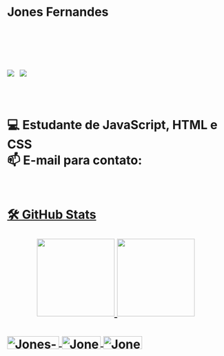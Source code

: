 <b><h1>Jones Fernandes<h1/></b>
<a href="https://www.linkedin.com/in/jones-fernandes-74612657/" target="_blank"><img src="https://img.shields.io/badge/-LinkedIn-%230077B5?style=for-the-badge&logo=linkedin&logoColor=white" target="_blank"></a>
<a href = "mailto:jones3602a@gmail.com"><img src="https://img.shields.io/badge/-Gmail-%23333?style=for-the-badge&logo=gmail&logoColor=white" target="_blank"></a>
  #
  💻 Estudante de JavaScript, HTML e CSS
  <br>
  📫 E-mail para contato:  <a href = "mailto:jones3602a@gmail.com">
  #
  
  🛠️ GitHub Stats             
<div align="center">
  <a href = " https://github.com/jonesfernandes " >
  <img height="180em" src="https://github-readme-stats.vercel.app/api?username=jonesfernandes&show_icons=true&theme=dracula&include_all_commits=true&count_private=true"/>
 <img height="180em" src="https://github-readme-stats.vercel.app/api/top-langs/?username=jonesfernandes&layout=compact&langs_count=7&theme=dracula"/>
</div>
<div style="display: inline_block"><br>
  <img align="center" alt="Jones-Js" height="30" width="120" src="https://img.shields.io/badge/JavaScript-323330?style=for-the-badge&logo=javascript&logoColor=F7DF1E">
  <img align="center" alt="Jones-Ts" height="30" width="90" 
  <img align="center" alt="Jones-HTML" height="30" width="40" src="https://img.shields.io/badge/HTML5-E34F26?style=for-the-badge&logo=html5&logoColor=white">
  <img align="center" alt="Jones-CSS" height="30" width="90" 
  <img align="center" alt="Jones-CSS" height="30" width="120" src="https://img.shields.io/badge/CSS3-1572B6?style=for-the-badge&logo=css3&logoColor=white">
  </div>
  
  ##
  
  <div>
    

   
    
  </div>

